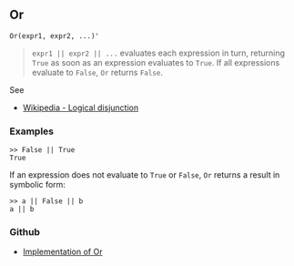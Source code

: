 ## Or

```
Or(expr1, expr2, ...)'
```

> `expr1 || expr2 || ...` evaluates each expression in turn, returning `True` as soon as an expression evaluates to `True`. If all expressions evaluate to `False`, `Or` returns `False`.

See
* [Wikipedia - Logical disjunction](https://en.wikipedia.org/wiki/Logical_disjunction)

### Examples

```
>> False || True
True
``` 

If an expression does not evaluate to `True` or `False`, `Or` returns a result in symbolic form:
``` 
>> a || False || b
a || b
```

### Github

* [Implementation of Or](https://github.com/axkr/symja_android_library/blob/master/symja_android_library/matheclipse-core/src/main/java/org/matheclipse/core/builtin/BooleanFunctions.java#L3387) 

